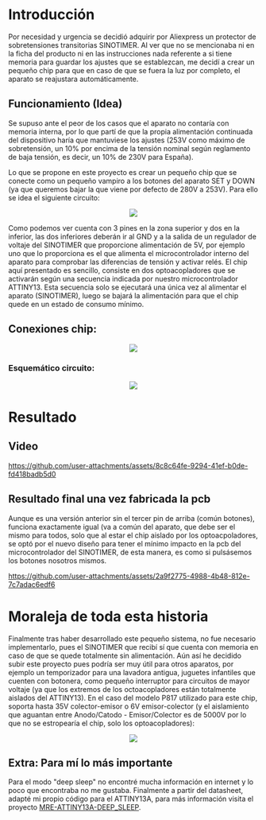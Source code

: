 ﻿# Introducción

Por necesidad y urgencia se decidió adquirir por Aliexpress un protector de sobretensiones transitorias SINOTIMER. Al ver que no se mencionaba ni en la ficha del producto ni en las instrucciones nada referente a si tiene memoria para guardar los ajustes que se establezcan, me decidí a crear un pequeño chip para que en caso de que se fuera la luz por completo, el aparato se reajustara automáticamente.

## Funcionamiento (Idea)

Se supuso ante el peor de los casos que el aparato no contaría con memoria interna, por lo que partí de que la propia alimentación continuada del dispositivo haría que mantuviese los ajustes (253V como máximo de sobretensión, un 10% por encima de la tensión nominal según reglamento de baja tensión, es decir, un 10% de 230V para España). 

Lo que se propone en este proyecto es crear un pequeño chip que se conecte como un pequeño vampiro a los botones del aparato SET y DOWN (ya que queremos bajar la que viene por defecto de 280V a 253V). Para ello se idea el siguiente circuito:

<div align="center">
	<img src="https://github.com/user-attachments/assets/c0d10671-a0d8-4080-a674-5a804480ca11">
</div>

Como podemos ver cuenta con 3 pines en la zona superior y dos en la inferior, las dos inferiores deberán ir al GND y a la salida de un regulador de voltaje del SINOTIMER que proporcione alimentación de 5V, por ejemplo uno que lo proporciona es el que alimenta el microcontrolador interno del aparato para comprobar las diferencias de tensión y activar relés. El chip aquí presentado es sencillo, consiste en dos optoacopladores que se activarán según una secuencia indicada por nuestro microcontrolador ATTINY13. Esta secuencia solo se ejecutará una única vez al alimentar el aparato (SINOTIMER), luego se bajará la alimentación para que el chip quede en un estado de consumo mínimo.
## Conexiones chip:
<div align="middle">
  <img src="https://github.com/user-attachments/assets/78dd3d2e-87bc-4c5f-9962-ad5c0ee2d4a8" />
</div>

### Esquemático circuito:
<div align="center">
  <img src="https://github.com/user-attachments/assets/8bd4044a-5b6c-461a-b799-559b531f3468" /> 
</div>

# Resultado
## Video

https://github.com/user-attachments/assets/8c8c64fe-9294-41ef-b0de-fd418badb5d0

## Resultado final una vez fabricada la pcb
Aunque es una versión anterior sin el tercer pin de arriba (común botones), funciona exactamente igual (va a común del aparato, que debe ser el mismo para todos, solo que al estar el chip aislado por los optoacpoladores, se optó por el nuevo diseño para tener el mínimo impacto en la pcb del microcontrolador del SINOTIMER, de esta manera, es como si pulsásemos los botones nosotros mismos.

https://github.com/user-attachments/assets/2a9f2775-4988-4b48-812e-7c7adac6edf6

# Moraleja de toda esta historia
Finalmente tras haber desarrollado este pequeño sistema, no fue necesario implementarlo, pues el SINOTIMER que recibí sí que cuenta con memoria en caso de que se quede totalmente sin alimentación. Aún así he decidido subir este proyecto pues podría ser muy útil para otros aparatos, por ejemplo un temporizador para una lavadora antigua, juguetes infantiles que cuenten con botonera, como pequeño interruptor para circuitos de mayor voltaje (ya que los extremos de los octoacopladores están totalmente aislados del ATTINY13). En el caso del modelo P817 utilizado para este chip, soporta hasta 35V colector-emisor o 6V emisor-colector (y el aislamiento que aguantan entre Anodo/Catodo - Emisor/Colector es de 5000V por lo que no se estropearía el chip, solo los optoacopladores):

<div align="center">
  <img src="https://github.com/user-attachments/assets/4d0437a7-99ab-4fbe-bbfe-a2a3ec8163de" /> 
</div>

## Extra: Para mí lo más importante
Para el modo "deep sleep" no encontré mucha información en internet y lo poco que encontraba no me gustaba. Finalmente a partir del datasheet, adapté mi propio código para el ATTINY13A, para más información visita el proyecto [MRE-ATTINY13A-DEEP_SLEEP](https://github.com/torbol/MRE-ATTINY13A-DEEP_SLEEP).
